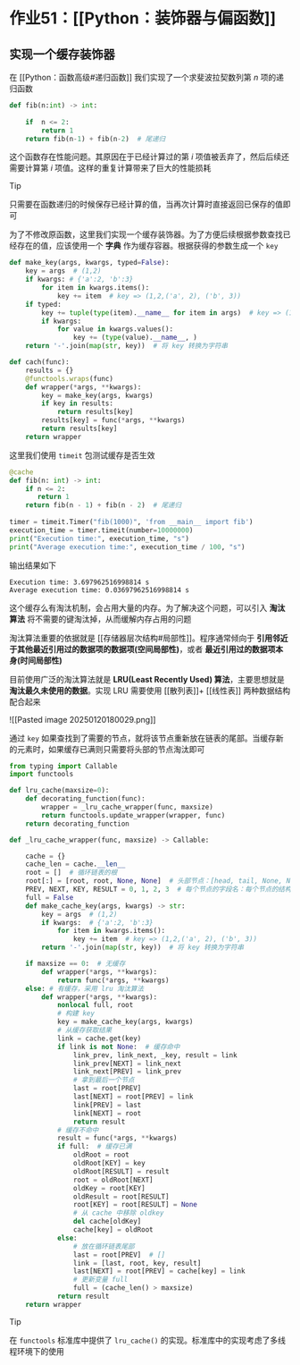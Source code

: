 # 作业51：[[Python：装饰器与偏函数]]

## 实现一个缓存装饰器

在 [[Python：函数高级#递归函数]] 我们实现了一个求斐波拉契数列第 $n$ 项的递归函数

```python
def fib(n:int) -> int:
    
    if  n <= 2:
        return 1
    return fib(n-1) + fib(n-2)  # 尾递归
```

这个函数存在性能问题。其原因在于已经计算过的第 $i$ 项值被丢弃了，然后后续还需要计算第 $i$ 项值。这样的重复计算带来了巨大的性能损耗

> [!tip] 
> 
> 只需要在函数递归的时候保存已经计算的值，当再次计算时直接返回已保存的值即可
> 

为了不修改原函数，这里我们实现一个缓存装饰器。为了方便后续根据参数查找已经存在的值，应该使用一个 **字典** 作为缓存容器。根据获得的参数生成一个 `key` 

```python
def make_key(args, kwargs, typed=False):
	key = args  # (1,2)
	if kwargs: # {'a':2, 'b':3}
		for item in kwargs.items():
			key += item  # key => (1,2,('a', 2), ('b', 3))
	if typed:
		key += tuple(type(item).__name__ for item in args)  # key => (1,2,('a', 2), ('b', 3), 'int', 'int')
		if kwargs:
			for value in kwargs.values():
				key += (type(value).__name__, )
	return '-'.join(map(str, key))  # 将 key 转换为字符串

def cach(func):
	results = {}
	@functools.wraps(func)
	def wrapper(*args, **kwargs):
		key = make_key(args, kwargs)
		if key in results:
			return results[key]
		results[key] = func(*args, **kwargs)
		return results[key]
	return wrapper
```

这里我们使用 `timeit` 包测试缓存是否生效

```python
@cache  
def fib(n: int) -> int:  
    if n <= 2:  
       return 1  
    return fib(n - 1) + fib(n - 2)  # 尾递归  
  
timer = timeit.Timer("fib(1000)", 'from __main__ import fib')  
execution_time = timer.timeit(number=10000000)  
print("Execution time:", execution_time, "s")  
print("Average execution time:", execution_time / 100, "s")
```

输出结果如下

```
Execution time: 3.697962516998814 s
Average execution time: 0.03697962516998814 s
```

这个缓存么有淘汰机制，会占用大量的内存。为了解决这个问题，可以引入 **淘汰算法** 将不需要的键淘汰掉，从而缓解内存占用的问题

淘汰算法重要的依据就是 [[存储器层次结构#局部性]]。程序通常倾向于 **引用邻近于其他最近引用过的数据项的数据项(空间局部性)**，或者 **最近引用过的数据项本身(时间局部性)**

目前使用广泛的淘汰算法就是 **LRU(Least Recently Used) 算法**，主要思想就是 **淘汰最久未使用的数据**。实现 LRU 需要使用 [[散列表]]+ [[线性表]] 两种数据结构配合起来

![[Pasted image 20250120180029.png]]

通过 `key` 如果查找到了需要的节点，就将该节点重新放在链表的尾部。当缓存新的元素时，如果缓存已满则只需要将头部的节点淘汰即可

```python
from typing import Callable
import functools

def lru_cache(maxsize=0):
    def decorating_function(func):
        wrapper = _lru_cache_wrapper(func, maxsize)
        return functools.update_wrapper(wrapper, func)
    return decorating_function

def _lru_cache_wrapper(func, maxsize) -> Callable:

    cache = {}
    cache_len = cache.__len__
    root = []  # 循环链表的根
    root[:] = [root, root, None, None]  # 头部节点：[head, tail, None, None]
    PREV, NEXT, KEY, RESULT = 0, 1, 2, 3  # 每个节点的字段名：每个节点的结构都是 [前一个节点, 下一个节点, 键, 结果]。
    full = False
    def make_cache_key(args, kwargs) -> str:
        key = args  # (1,2)
        if kwargs:  # {'a':2, 'b':3}
            for item in kwargs.items():
                key += item  # key => (1,2,('a', 2), ('b', 3))
        return '-'.join(map(str, key))  # 将 key 转换为字符串

    if maxsize == 0:  # 无缓存
        def wrapper(*args, **kwargs):
            return func(*args, **kwargs)
    else: # 有缓存，采用 lru 淘汰算法
        def wrapper(*args, **kwargs):
            nonlocal full, root
            # 构建 key
            key = make_cache_key(args, kwargs)
            # 从缓存获取结果
            link = cache.get(key)
            if link is not None:  # 缓存命中
                link_prev, link_next, _key, result = link
                link_prev[NEXT] = link_next
                link_next[PREV] = link_prev
                # 拿到最后一个节点
                last = root[PREV]
                last[NEXT] = root[PREV] = link
                link[PREV] = last
                link[NEXT] = root
                return result
            # 缓存不命中
            result = func(*args, **kwargs)
            if full:  # 缓存已满
                oldRoot = root
                oldRoot[KEY] = key
                oldRoot[RESULT] = result
                root = oldRoot[NEXT]
                oldKey = root[KEY]
                oldResult = root[RESULT]
                root[KEY] = root[RESULT] = None
                # 从 cache 中移除 oldkey
                del cache[oldKey]
                cache[key] = oldRoot
            else:
                # 放在循环链表尾部
                last = root[PREV]  # []
                link = [last, root, key, result]
                last[NEXT] = root[PREV] = cache[key] = link
                # 更新变量 full
                full = (cache_len() > maxsize)
            return result
    return wrapper
```

> [!tip] 
> 
> 在 `functools` 标准库中提供了 `lru_cache()` 的实现。标准库中的实现考虑了多线程环境下的使用
> 
